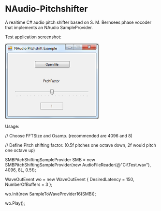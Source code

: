 # NAudio-Pitchshifter

A realtime C# audio pitch shifter based on S. M. Bernsees phase vocoder that implements an NAudio SampleProvider.

Test application screenshot:


![Example Screenshot](Example.bmp)


Usage:




// Choose FFTSize and Osamp. (recommended are 4096 and 8)

// Define Pitch shifting factor. (0.5f pitches one octave down, 2f would pitch one octave up)

SMBPitchShiftingSampleProvider SMB = new SMBPitchShiftingSampleProvider(new AudioFileReader(@"C:\Test.wav"), 4096, 8L, 0.5f);

WaveOutEvent wo = new WaveOutEvent
{
  DesiredLatency = 150,
  NumberOfBuffers = 3
};

wo.Init(new SampleToWaveProvider16(SMB));

wo.Play();
